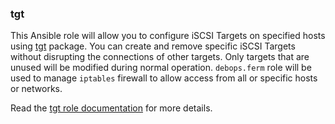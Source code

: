 ### tgt

This Ansible role will allow you to configure iSCSI Targets on specified
hosts using [tgt](http://stgt.sourceforge.net/) package. You can create
and remove specific iSCSI Targets without disrupting the connections of
other targets. Only targets that are unused will be modified during
normal operation. `debops.ferm` role will be used to manage `iptables`
firewall to allow access from all or specific hosts or networks.

Read the [tgt role documentation](https://docs.debops.org/en/stable-3.0/ansible/roles/tgt/) for more details.
